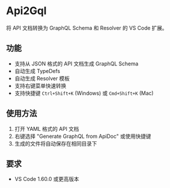 # Api2Gql

将 API 文档转换为 GraphQL Schema 和 Resolver 的 VS Code 扩展。

## 功能

- 支持从 JSON 格式的 API 文档生成 GraphQL Schema 
- 自动生成 TypeDefs
- 自动生成 Resolver 模板
- 支持右键菜单快速转换
- 支持快捷键 `Ctrl+Shift+K` (Windows) 或 `Cmd+Shift+K` (Mac)

## 使用方法

1. 打开 YAML 格式的 API 文档
2. 右键选择 "Generate GraphQL from ApiDoc" 或使用快捷键
3. 生成的文件将自动保存在相同目录下

## 要求

- VS Code 1.60.0 或更高版本